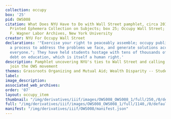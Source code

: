```yaml
---
collection: occupy
box: '25'
pid: OWS008
citation: What Does NYU Have to Do with Wall Street pamphlet, circa 2011-2012;  PE.029
  Printed Ephemera Collection on Subjects; box 25; Occupy Wall Street; Tamiment Library/Robert
  F. Wagner Labor Archives, New York University
creator: NYU For Occupy Wall Street
declarations: '"Exercise your right to peaceably assemble; occupy public space;  create
  a process to address the problems we face, and generate solutions accessible to
  everyone."; They have held students hostage with tens of thousands of dollars of
  debt on education, which is itself a human right.'
description: Pamphlet uncovering NYU's ties to Wall Street and calling students to
  join the OWS movement
themes: Grassroots Organizing and Mutual Aid; Wealth Disparity -- Student debt
label:
image_description:
associated_web_archives:
order: '07'
layout: occupy_item
thumbnail: "/img/derivatives/iiif/images/OWS008_OWS008_1/full/250,/0/default.jpg"
full: "/img/derivatives/iiif/images/OWS008_OWS008_1/full/1140,/0/default.jpg"
manifest: "/img/derivatives/iiif/OWS008/manifest.json"
---
```


